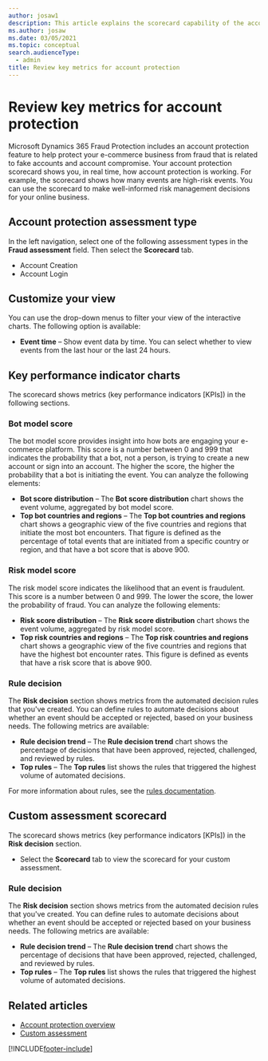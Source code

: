```yaml
---
author: josaw1
description: This article explains the scorecard capability of the account protection feature in Microsoft Dynamics 365 Fraud Protection.
ms.author: josaw
ms.date: 03/05/2021
ms.topic: conceptual
search.audienceType:
  - admin
title: Review key metrics for account protection
---
```


# Review key metrics for account protection

Microsoft Dynamics 365 Fraud Protection includes an account protection feature to help protect your e-commerce business from fraud that is related to fake accounts and account compromise. Your account protection scorecard shows you, in real time, how account protection is working. For example, the scorecard shows how many events are high-risk events. You can use the scorecard to make well-informed risk management decisions for your online business.

## Account protection assessment type

In the left navigation, select one of the following assessment types in the **Fraud assessment** field. Then select the **Scorecard** tab.

- Account Creation
- Account Login

## Customize your view

You can use the drop-down menus to filter your view of the interactive charts. The following option is available:

- **Event time** – Show event data by time. You can select whether to view events from the last hour or the last 24 hours.

## Key performance indicator charts

The scorecard shows metrics (key performance indicators \[KPIs\]) in the following sections.

### Bot model score

The bot model score provides insight into how bots are engaging your e-commerce platform. This score is a number between 0 and 999 that indicates the probability that a bot, not a person, is trying to create a new account or sign into an account. The higher the score, the higher the probability that a bot is initiating the event. You can analyze the following elements:

- **Bot score distribution** – The **Bot score distribution** chart shows the event volume, aggregated by bot model score.
- **Top bot countries and regions** – The **Top bot countries and regions** chart shows a geographic view of the five countries and regions that initiate the most bot encounters. That figure is defined as the percentage of total events that are initiated from a specific country or region, and that have a bot score that is above 900.

### Risk model score

The risk model score indicates the likelihood that an event is fraudulent. This score is a number between 0 and 999. The lower the score, the lower the probability of fraud. You can analyze the following elements:

- **Risk score distribution** – The **Risk score distribution** chart shows the event volume, aggregated by risk model score.
- **Top risk countries and regions** – The **Top risk countries and regions** chart shows a geographic view of the five countries and regions that have the highest bot encounter rates. This figure is defined as events that have a risk score that is above 900.

### Rule decision

The **Risk decision** section shows metrics from the automated decision rules that you've created. You can define rules to automate decisions about whether an event should be accepted or rejected, based on your business needs. The following metrics are available:

- **Rule decision trend** – The **Rule decision trend** chart shows the percentage of decisions that have been approved, rejected, challenged, and reviewed by rules.
- **Top rules** – The **Top rules** list shows the rules that triggered the highest volume of automated decisions.

For more information about rules, see the [rules documentation](rules.md).

## Custom assessment scorecard
The scorecard shows metrics (key performance indicators [KPIs]) in the **Risk decision** section.

- Select the **Scorecard** tab to view the scorecard for your custom assessment. 


### Rule decision

The **Risk decision** section shows metrics from the automated decision rules that you've created. You can define rules to automate decisions about whether an event should be accepted or rejected based on your business needs. The following metrics are available:

- **Rule decision trend** – The **Rule decision trend** chart shows the percentage of decisions that have been approved, rejected, challenged, and reviewed by rules.
- **Top rules** – The **Top rules** list shows the rules that triggered the highest volume of automated decisions.


## Related articles

- [Account protection overview](ap-overview.md)
- [Custom assessment](custom-assessment.md)




[!INCLUDE[footer-include](includes/footer-banner.md)]
